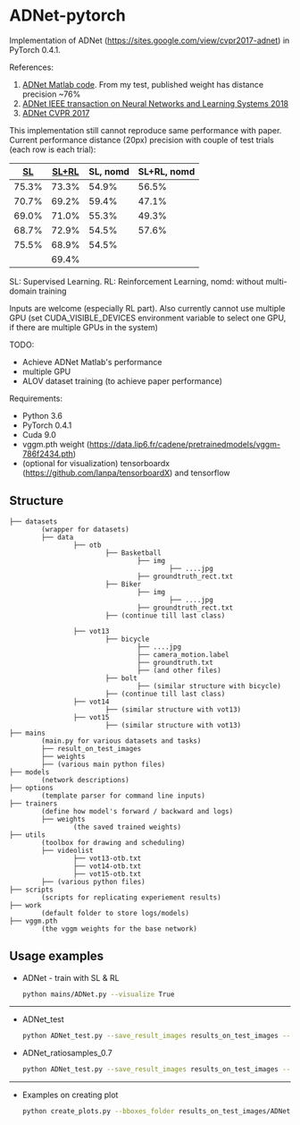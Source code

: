 # ADNet-pytorch
Implementation of ADNet (https://sites.google.com/view/cvpr2017-adnet) in PyTorch 0.4.1.

References:
1. [ADNet Matlab code](https://github.com/hellbell/ADNet). From my test, published weight has distance precision ~76%
2. [ADNet IEEE transaction on Neural Networks and Learning Systems 2018](https://ieeexplore.ieee.org/abstract/document/8306309)
3. [ADNet CVPR 2017](http://openaccess.thecvf.com/content_cvpr_2017/papers/Yun_Action-Decision_Networks_for_CVPR_2017_paper.pdf)

This implementation still cannot reproduce same performance with paper. 
Current performance distance (20px) precision with couple of test trials (each row is each trial): 

|[SL](https://www.dropbox.com/s/3unoop8czu13sic/ADNet_SL_.pth?dl=0) |[SL+RL](https://www.dropbox.com/s/gmio90qzcj4h20x/ADNet_RL_.pth?dl=0)  |SL, nomd |SL+RL, nomd |
|-------|-------|---------|------------|
|75.3%  |73.3%  |54.9%    |56.5%       |
|70.7%  |69.2%  |59.4%    |47.1%       |
|69.0%  |71.0%  |55.3%    |49.3%       |
|68.7%  |72.9%  |54.5%    |57.6%
|75.5%  |68.9%  |54.5% 
|  |69.4%


SL: Supervised Learning. RL: Reinforcement Learning, nomd: without multi-domain training

Inputs are welcome (especially RL part). Also currently cannot use multiple GPU (set CUDA_VISIBLE_DEVICES environment variable to select one GPU, if there are multiple GPUs in the system)

TODO:
* Achieve ADNet Matlab's performance
* multiple GPU
* ALOV dataset training (to achieve paper performance)

Requirements:
* Python 3.6
* PyTorch 0.4.1
* Cuda 9.0
* vggm.pth weight (https://data.lip6.fr/cadene/pretrainedmodels/vggm-786f2434.pth)
* (optional for visualization) tensorboardx (https://github.com/lanpa/tensorboardX) and tensorflow

## Structure
```
├── datasets 
        (wrapper for datasets)
        ├── data
                ├── otb   
                        ├── Basketball
                                ├── img
                                        ├── ....jpg
                                ├── groundtruth_rect.txt
                        ├── Biker
                                ├── img
                                        ├── ....jpg
                                ├── groundtruth_rect.txt
                        ├── (continue till last class)
                                
                ├── vot13
                        ├── bicycle
                                ├── ....jpg
                                ├── camera_motion.label
                                ├── groundtruth.txt
                                ├── (and other files)
                        ├── bolt    
                                ├── (similar structure with bicycle)
                        ├── (continue till last class)
                ├── vot14
                        ├── (similar structure with vot13)
                ├── vot15
                        ├── (similar structure with vot13)
├── mains
        (main.py for various datasets and tasks)
        ├── result_on_test_images
        ├── weights
        ├── (various main python files)
├── models
        (network descriptions)
├── options
        (template parser for command line inputs)
├── trainers
        (define how model's forward / backward and logs)
        ├── weights
                (the saved trained weights)
├── utils
        (toolbox for drawing and scheduling)
        ├── videolist
                ├── vot13-otb.txt
                ├── vot14-otb.txt
                ├── vot15-otb.txt
        ├── (various python files)
├── scripts
        (scripts for replicating experiement results)
├── work
        (default folder to store logs/models)
├── vggm.pth
        (the vggm weights for the base network)
```

## Usage examples
*  ADNet - train with SL & RL
    ```bash
    python mains/ADNet.py --visualize True
    ```
    
-------------------------------------------

*  ADNet_test
    ```bash
    python ADNet_test.py --save_result_images results_on_test_images --display_images False
    ```

*  ADNet_ratiosamples_0.7
    ```bash
    python ADNet_test.py --save_result_images results_on_test_images --display_images False --pos_samples_ratio 0.7
    ```

-------------------------------------------
*  Examples on creating plot
    ```bash
    python create_plots.py --bboxes_folder results_on_test_images/ADNet_RL_-0.5 --show_plot False --save_plot_folder results_on_test_images/ADNet_RL_-0.5
    ```
    
